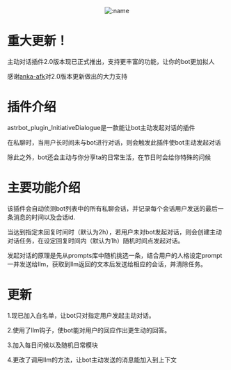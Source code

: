 
</div>

<div align="center">

![:name](https://count.getloli.com/@InitiativeDialogue?name=InitiativeDialogue&theme=minecraft&padding=7&offset=0&align=top&scale=1&pixelated=1&darkmode=auto)

</div>

# 重大更新！
 
主动对话插件2.0版本现已正式推出，支持更丰富的功能，让你的bot更加拟人

感谢[anka-afk](https://github.com/anka-afk)对2.0版本更新做出的大力支持

# 插件介绍
 
astrbot_plugin_InitiativeDialogue是一款能让bot主动发起对话的插件

在私聊时，当用户长时间未与bot进行对话，则会触发此插件使bot主动发起对话

除此之外，bot还会主动与你分享ta的日常生活，在节日时会给你特殊的问候
 
# 主要功能介绍
  
该插件会自动侦测bot列表中的所有私聊会话，并记录每个会话用户发送的最后一条消息的时间以及会话id.
 
当达到指定未回复时间时（默认为2h），若用户未对bot发起对话，则会创建主动对话任务，在设定回复时间内（默认为1h）随机时间点发起对话。
 
发起对话的原理是先从prompts库中随机挑选一条，结合用户的人格设定prompt一并发送给llm，获取到llm返回的文本后发送给相应的会话，并清除任务。
 

# 更新
 
1.现已加入白名单，让bot只对指定用户发起主动对话。

2.使用了llm钩子，使bot能对用户的回应作出更生动的回答。

3.加入每日问候以及随机日常模块

4.更改了调用llm的方法，让bot主动发送的消息能加入到上下文


 
